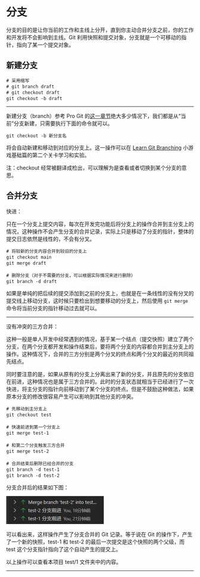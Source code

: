 # 分支

分支的目的是让你当前的工作和主线上分开，直到你主动合并分支之前，你的工作和开发将不会影响到主线。Git 利用快照和提交对象，分支就是一个可移动的指针，指向了某一个提交对象。

## 新建分支

``` shell
# 采用缩写
# git branch draft
# git checkout draft
git checkout -b draft
```

---

新建分支（branch）参考 Pro Git 的[这一章节](https://git-scm.com/book/zh/v2/Git-%E5%88%86%E6%94%AF-%E5%88%86%E6%94%AF%E7%9A%84%E6%96%B0%E5%BB%BA%E4%B8%8E%E5%90%88%E5%B9%B6)绝大多少情况下，我们都是从“当前”分支新建，只需要执行下面的命令就可以。

``` 
git checkout -b 新分支名
```

将会自动新建和移动到对应的分支上。这一操作可以在 [Learn Git Branching](https://learngitbranching.js.org/?locale=zh_CN) 小游戏基础篇的第二个关卡学习和实验。

注：checkout 经常被翻译成检出，可以理解为是查看或者切换到某个分支的意思。

## 合并分支

快进：

只在一个分支上提交内容，每次在开发完功能后将分支上的操作合并到主分支上的情况，这种操作不会产生分支的合并记录，实际上只是移动了分支的指针，整体的提交日志依然是线性的，不会有分叉。

``` shell
# 将较新的分支内容合并到较旧的分支上
git checkout main
git merge draft

# 删除分支（对于不需要的分支，可以根据实际情况来进行删除）
git branch -d draft
```

如果是单纯的把后续的提交添加到之前的分支上，也就是在一条线性的没有分叉的提交线上移动分支，这时候只要检出到想要移动的分支上，然后使用 ```git merge``` 命令将当前分支的指针移动过去就可以。

---

没有冲突的三方合并：

这种一般是单人开发中经常遇到的情况，基于某一个结点（提交快照）建立了两个分支，在两个分支都开发和操作结束后，要将两个分支的内容都合并到主分支上的操作。这种情况下，合并的三方分别是两个分叉的终点和两个分叉的最近的共同祖先结点。

同时要注意的是，如果从原有的分支上分离出来了新的分支，并且原先的分支依旧在前进，这种情况也是属于三方合并的。此时的分支状态就相当于已经进行了一次快进，将主分支的指针向前移动到了某个分支的终点。但是不鼓励这种做法，如果原本分支的修改很容易产生可以影响到其他分支的冲突。

``` shell
# 先移动到主分支上
git checkout test

# 快速前进到第一个分支上
git merge test-1

# 和第二个分支触发三方合并
git merge test-2

# 合并结束后删除已经合并的分支
git branch -d test-1
git branch -d test-2
```

分支合并后的结果如下图：

![没有冲突的分支合并](img/merge-branch-without-conflict.jpg)

可以看出来，这样操作产生了分支合并的 Git 记录。等于说在 Git 的操作下，产生了一个新的快照，test-1 和 test-2 的最后一次提交是这个快照的两个父级，而 test 这个分支指针指向了这个自动产生的提交上。

以上操作可以查看本项目 test/1 文件夹中的内容。

---
